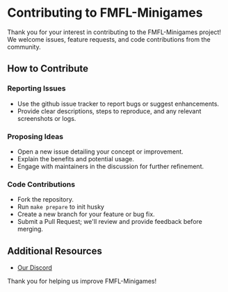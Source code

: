 # Contributing to FMFL-Minigames

Thank you for your interest in contributing to the FMFL-Minigames project! We welcome issues, feature requests, and code contributions from the community.

## How to Contribute

### Reporting Issues

- Use the github issue tracker to report bugs or suggest enhancements.
- Provide clear descriptions, steps to reproduce, and any relevant screenshots or logs.

### Proposing Ideas

- Open a new issue detailing your concept or improvement.
- Explain the benefits and potential usage.
- Engage with maintainers in the discussion for further refinement.

### Code Contributions

- Fork the repository.
- Run `make prepare` to init husky
- Create a new branch for your feature or bug fix.
- Submit a Pull Request; we'll review and provide feedback before merging.

## Additional Resources

- [Our Discord](https://discord.fmfl-devteam.de)

Thank you for helping us improve FMFL-Minigames!
